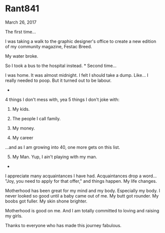 # Rant841


March 26, 2017

The first time...

I was taking a walk to the graphic designer's office to create a new edition of my community magazine, Festac Breed.

My water broke.

So I took a bus to the hospital instead.
*
Second time...

I was home. It was almost midnight. I felt I should take a dump. Like... I really needed to poop. But it turned out to be labour. 

*
4 things I don't mess with, yea 5 things I don't joke with:

1) My kids.

2) The people I call family.

3) My money.

4) My career

...and as I am growing into 40, one more gets on this list.

5) My Man. Yup, I ain't playing with my man. 
*
I appreciate many acquaintances I have had. Acquaintances drop a word... "Joy, you need to apply for that offer," and things happen. My life changes. 

Motherhood has been great for my mind and my body. Especially my body. I never looked so good until a baby came out of me. My butt got rounder. My boobs got fuller. My skin shone brighter.

Motherhood is good on me. And I am totally committed to loving and raising my girls.

Thanks to everyone who has made this journey fabulous.